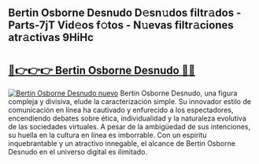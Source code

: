 ## Bertin Osborne Desnudo D𝚎sn𝚞dos filtr𝚊dos - Parts-7jT Vid𝚎os f𝚘tos - N𝚞evas filtr𝚊ciones atr𝚊ctivas 9HiHc

# <h2><a href="http://mb9ib2r.tromn.icu/?c=Bertin+Osborne+Desnudo">🔗👉👉👉 Bertin Osborne Desnudo 🔗🔗</a></h2>

[![Bertin Osborne Desnudo nuevo](https://i.imgur.com/pEAQMta.gif)](http://mb9ib2r.tromn.icu/?c=Bertin+Osborne+Desnudo)
Bertin Osborne Desnudo, una figura compleja y divisiva, elude la caracterización simple. Su innovador estilo de comunicación en línea ha cautivado y enfurecido a los espectadores, encendiendo debates sobre ética, individualidad y la naturaleza evolutiva de las sociedades virtuales. A pesar de la ambigüedad de sus intenciones, su huella en la cultura en línea es imborrable. Con un espíritu inquebrantable y un atractivo innegable, el alcance de Bertin Osborne Desnudo en el universo digital es ilimitado.
